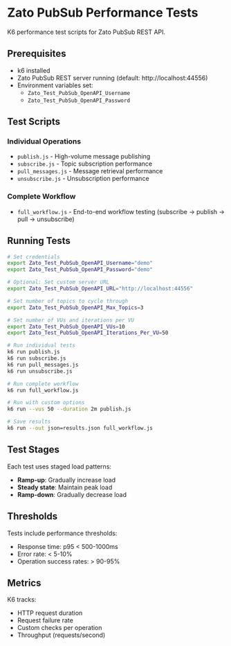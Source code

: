 # Zato PubSub Performance Tests

K6 performance test scripts for Zato PubSub REST API.

## Prerequisites

- k6 installed
- Zato PubSub REST server running (default: http://localhost:44556)
- Environment variables set:
  - `Zato_Test_PubSub_OpenAPI_Username`
  - `Zato_Test_PubSub_OpenAPI_Password`

## Test Scripts

### Individual Operations

- `publish.js` - High-volume message publishing
- `subscribe.js` - Topic subscription performance
- `pull_messages.js` - Message retrieval performance
- `unsubscribe.js` - Unsubscription performance

### Complete Workflow

- `full_workflow.js` - End-to-end workflow testing (subscribe → publish → pull → unsubscribe)

## Running Tests

```bash
# Set credentials
export Zato_Test_PubSub_OpenAPI_Username="demo"
export Zato_Test_PubSub_OpenAPI_Password="demo"

# Optional: Set custom server URL
export Zato_Test_PubSub_OpenAPI_URL="http://localhost:44556"

# Set number of topics to cycle through
export Zato_Test_PubSub_OpenAPI_Max_Topics=3

# Set number of VUs and iterations per VU
export Zato_Test_PubSub_OpenAPI_VUs=10
export Zato_Test_PubSub_OpenAPI_Iterations_Per_VU=50

# Run individual tests
k6 run publish.js
k6 run subscribe.js
k6 run pull_messages.js
k6 run unsubscribe.js

# Run complete workflow
k6 run full_workflow.js

# Run with custom options
k6 run --vus 50 --duration 2m publish.js

# Save results
k6 run --out json=results.json full_workflow.js
```

## Test Stages

Each test uses staged load patterns:

- **Ramp-up**: Gradually increase load
- **Steady state**: Maintain peak load
- **Ramp-down**: Gradually decrease load

## Thresholds

Tests include performance thresholds:

- Response time: p95 < 500-1000ms
- Error rate: < 5-10%
- Operation success rates: > 90-95%

## Metrics

K6 tracks:

- HTTP request duration
- Request failure rate
- Custom checks per operation
- Throughput (requests/second)
